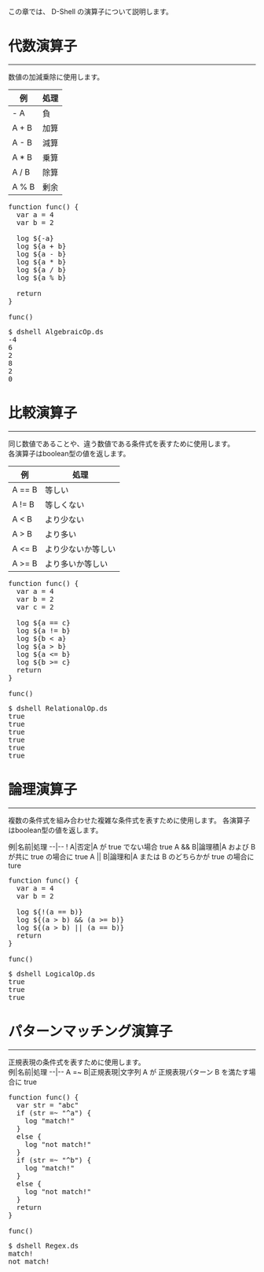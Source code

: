この章では、 D-Shell の演算子について説明します。  

# 代数演算子
***
数値の加減乗除に使用します。

例|処理
--|--
- A|負
A + B|加算
A - B|減算
A * B|乗算
A / B|除算
A % B|剰余

<pre class="nums:true toolbar:1 lang:scala decode:true" title="サンプル:  AlgebraicOp.ds" >
function func() {
  var a = 4
  var b = 2

  log ${-a}
  log ${a + b}
  log ${a - b}
  log ${a * b}
  log ${a / b}
  log ${a % b}

  return
}

func()
</pre>

<pre class="toolbar:1 highlight:0" title="実行例">
$ dshell AlgebraicOp.ds
-4
6
2
8
2
0
</pre>

# 比較演算子
***
同じ数値であることや、違う数値である条件式を表すために使用します。  
各演算子はboolean型の値を返します。  

例|処理
--|--
A == B|等しい
A != B|等しくない
A < B|より少ない
A > B|より多い
A <= B|より少ないか等しい
A >= B|より多いか等しい

<pre class="nums:true toolbar:1 lang:scala decode:true" title="サンプル:  RelationalOp.ds" >
function func() {
  var a = 4
  var b = 2
  var c = 2

  log ${a == c}
  log ${a != b}
  log ${b < a}
  log ${a > b}
  log ${a <= b}
  log ${b >= c}
  return
}

func()
</pre>

<pre class="toolbar:1 highlight:0" title="実行例">
$ dshell RelationalOp.ds
true
true
true
true
true
true
</pre>


# 論理演算子
***
複数の条件式を組み合わせた複雑な条件式を表すために使用します。 
各演算子はboolean型の値を返します。  

例|名前|処理
--|--
! A|否定|A が true でない場合 true
A && B|論理積|A および B が共に true の場合に true
A || B|論理和|A または B のどちらかが true の場合に ture

<pre class="nums:true toolbar:1 lang:scala decode:true" title="サンプル: LogicalOp.ds" >
function func() {
  var a = 4
  var b = 2

  log ${!(a == b)}
  log ${(a > b) && (a >= b)}
  log ${(a > b) || (a == b)}
  return
}

func()
</pre>

<pre class="toolbar:1 highlight:0" title="実行例">
$ dshell LogicalOp.ds
true
true
true
</pre>

# パターンマッチング演算子
***
正規表現の条件式を表すために使用します。  
例|名前|処理
--|--
A =~ B|正規表現|文字列 A が 正規表現パターン B を満たす場合に true

<pre class="nums:true toolbar:1 lang:scala decode:true" title="サンプル: Regex.ds" >
function func() {
  var str = "abc"
  if (str =~ "^a") {
    log "match!"
  }
  else {
    log "not match!"
  }
  if (str =~ "^b") {
    log "match!"
  }
  else {
    log "not match!"
  }
  return
}

func()
</pre>

<pre class="toolbar:1 highlight:0" title="実行例">
$ dshell Regex.ds
match!
not match!
</pre>


